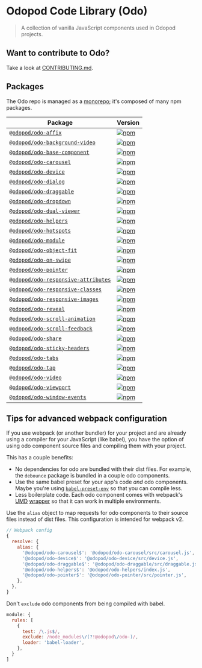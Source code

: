 # Odopod Code Library (Odo)

> A collection of vanilla JavaScript components used in Odopod projects.

## Want to contribute to Odo?

Take a look at [CONTRIBUTING.md](https://github.com/odopod/code-library/blob/master/CONTRIBUTING.md).

## Packages

The Odo repo is managed as a [monorepo](https://github.com/babel/babel/blob/master/doc/design/monorepo.md); it's composed of many npm packages.

| Package | Version |
|---------|---------|
| [`@odopod/odo-affix`](/packages/odo-affix) | [![npm](https://img.shields.io/npm/v/@odopod/odo-affix.svg)](https://www.npmjs.com/package/@odopod/odo-affix) |
| [`@odopod/odo-background-video`](/packages/odo-background-video) | [![npm](https://img.shields.io/npm/v/@odopod/odo-background-video.svg)](https://www.npmjs.com/package/@odopod/odo-background-video) |
| [`@odopod/odo-base-component`](/packages/odo-base-component) | [![npm](https://img.shields.io/npm/v/@odopod/odo-base-component.svg)](https://www.npmjs.com/package/@odopod/odo-base-component) |
| [`@odopod/odo-carousel`](/packages/odo-carousel) | [![npm](https://img.shields.io/npm/v/@odopod/odo-carousel.svg)](https://www.npmjs.com/package/@odopod/odo-carousel) |
| [`@odopod/odo-device`](/packages/odo-device) | [![npm](https://img.shields.io/npm/v/@odopod/odo-device.svg)](https://www.npmjs.com/package/@odopod/odo-device) |
| [`@odopod/odo-dialog`](/packages/odo-dialog) | [![npm](https://img.shields.io/npm/v/@odopod/odo-dialog.svg)](https://www.npmjs.com/package/@odopod/odo-dialog) |
| [`@odopod/odo-draggable`](/packages/odo-draggable) | [![npm](https://img.shields.io/npm/v/@odopod/odo-draggable.svg)](https://www.npmjs.com/package/@odopod/odo-draggable) |
| [`@odopod/odo-dropdown`](/packages/odo-dropdown) | [![npm](https://img.shields.io/npm/v/@odopod/odo-dropdown.svg)](https://www.npmjs.com/package/@odopod/odo-dropdown) |
| [`@odopod/odo-dual-viewer`](/packages/odo-dual-viewer) | [![npm](https://img.shields.io/npm/v/@odopod/odo-dual-viewer.svg)](https://www.npmjs.com/package/@odopod/odo-dual-viewer) |
| [`@odopod/odo-helpers`](/packages/odo-helpers) | [![npm](https://img.shields.io/npm/v/@odopod/odo-helpers.svg)](https://www.npmjs.com/package/@odopod/odo-helpers) |
| [`@odopod/odo-hotspots`](/packages/odo-hotspots) | [![npm](https://img.shields.io/npm/v/@odopod/odo-hotspots.svg)](https://www.npmjs.com/package/@odopod/odo-hotspots) |
| [`@odopod/odo-module`](/packages/odo-module) | [![npm](https://img.shields.io/npm/v/@odopod/odo-module.svg)](https://www.npmjs.com/package/@odopod/odo-module) |
| [`@odopod/odo-object-fit`](/packages/odo-object-fit) | [![npm](https://img.shields.io/npm/v/@odopod/odo-object-fit.svg)](https://www.npmjs.com/package/@odopod/odo-object-fit) |
| [`@odopod/odo-on-swipe`](/packages/odo-on-swipe) | [![npm](https://img.shields.io/npm/v/@odopod/odo-on-swipe.svg)](https://www.npmjs.com/package/@odopod/odo-on-swipe) |
| [`@odopod/odo-pointer`](/packages/odo-pointer) | [![npm](https://img.shields.io/npm/v/@odopod/odo-pointer.svg)](https://www.npmjs.com/package/@odopod/odo-pointer) |
| [`@odopod/odo-responsive-attributes`](/packages/odo-responsive-attributes) | [![npm](https://img.shields.io/npm/v/@odopod/odo-responsive-attributes.svg)](https://www.npmjs.com/package/@odopod/odo-responsive-attributes) |
| [`@odopod/odo-responsive-classes`](/packages/odo-responsive-classes) | [![npm](https://img.shields.io/npm/v/@odopod/odo-responsive-classes.svg)](https://www.npmjs.com/package/@odopod/odo-responsive-classes) |
| [`@odopod/odo-responsive-images`](/packages/odo-responsive-images) | [![npm](https://img.shields.io/npm/v/@odopod/odo-responsive-images.svg)](https://www.npmjs.com/package/@odopod/odo-responsive-images) |
| [`@odopod/odo-reveal`](/packages/odo-reveal) | [![npm](https://img.shields.io/npm/v/@odopod/odo-reveal.svg)](https://www.npmjs.com/package/@odopod/odo-reveal) |
| [`@odopod/odo-scroll-animation`](/packages/odo-scroll-animation) | [![npm](https://img.shields.io/npm/v/@odopod/odo-scroll-animation.svg)](https://www.npmjs.com/package/@odopod/odo-scroll-animation) |
| [`@odopod/odo-scroll-feedback`](/packages/odo-scroll-feedback) | [![npm](https://img.shields.io/npm/v/@odopod/odo-scroll-feedback.svg)](https://www.npmjs.com/package/@odopod/odo-scroll-feedback) |
| [`@odopod/odo-share`](/packages/odo-share) | [![npm](https://img.shields.io/npm/v/@odopod/odo-share.svg)](https://www.npmjs.com/package/@odopod/odo-share) |
| [`@odopod/odo-sticky-headers`](/packages/odo-sticky-headers) | [![npm](https://img.shields.io/npm/v/@odopod/odo-sticky-headers.svg)](https://www.npmjs.com/package/@odopod/odo-sticky-headers) |
| [`@odopod/odo-tabs`](/packages/odo-tabs) | [![npm](https://img.shields.io/npm/v/@odopod/odo-tabs.svg)](https://www.npmjs.com/package/@odopod/odo-tabs) |
| [`@odopod/odo-tap`](/packages/odo-tap) | [![npm](https://img.shields.io/npm/v/@odopod/odo-tap.svg)](https://www.npmjs.com/package/@odopod/odo-tap) |
| [`@odopod/odo-video`](/packages/odo-video) | [![npm](https://img.shields.io/npm/v/@odopod/odo-video.svg)](https://www.npmjs.com/package/@odopod/odo-video) |
| [`@odopod/odo-viewport`](/packages/odo-viewport) | [![npm](https://img.shields.io/npm/v/@odopod/odo-viewport.svg)](https://www.npmjs.com/package/@odopod/odo-viewport) |
| [`@odopod/odo-window-events`](/packages/odo-window-events) | [![npm](https://img.shields.io/npm/v/@odopod/odo-window-events.svg)](https://www.npmjs.com/package/@odopod/odo-window-events) |

## Tips for advanced webpack configuration

If you use webpack (or another bundler) for your project and are already using a compiler for your JavaScript (like babel), you have the option of using odo component source files and compiling them with your project.

This has a couple benefits:

* No dependencies for odo are bundled with their dist files. For example, the `debounce` package is bundled in a couple odo components.
* Use the same babel preset for your app's code _and_ odo components. Maybe you're using [`babel-preset-env`](https://github.com/babel/babel-preset-env) so that you can compile less.
* Less boilerplate code. Each odo component comes with webpack's [UMD](https://github.com/umdjs/umd) [wrapper](https://webpack.js.org/configuration/output/#output-librarytarget) so that it can work in multiple environments.

Use the `alias` object to map requests for odo components to their source files instead of dist files. This configuration is intended for webpack v2.

```js
// Webpack config
{
  resolve: {
    alias: {
      '@odopod/odo-carousel$': '@odopod/odo-carousel/src/carousel.js',
      '@odopod/odo-device$': '@odopod/odo-device/src/device.js',
      '@odopod/odo-draggable$': '@odopod/odo-draggable/src/draggable.js',
      '@odopod/odo-helpers$': '@odopod/odo-helpers/index.js',
      '@odopod/odo-pointer$': '@odopod/odo-pointer/src/pointer.js',
    },
  },
}
```

Don't `exclude` odo components from being compiled with babel.

```js
module: {
  rules: [
    {
      test: /\.js$/,
      exclude: /node_modules\/(?!@odopod\/odo-)/,
      loader: 'babel-loader',
    },
  }
]
```
